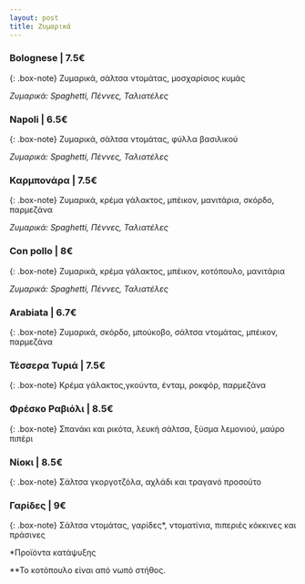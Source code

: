 ```yaml
---
layout: post
title: Ζυμαρικά
---
```


### Bolognese | 7.5€

{: .box-note}
Ζυμαρικά, σάλτσα ντομάτας, μοσχαρίσιος κυμάς

*Ζυμαρικά: Spaghetti, Πέννες, Ταλιατέλες*

### Napoli | 6.5€

{: .box-note}
Ζυμαρικά, σάλτσα ντομάτας, φύλλα βασιλικού

*Ζυμαρικά: Spaghetti, Πέννες, Ταλιατέλες*

### Καρμπονάρα | 7.5€

{: .box-note}
Ζυμαρικά, κρέμα γάλακτος, μπέικον, μανιτάρια, σκόρδο, παρμεζάνα

*Ζυμαρικά: Spaghetti, Πέννες, Ταλιατέλες*

### Con pollo | 8€

{: .box-note}
Ζυμαρικά, κρέμα γάλακτος, μπέικον, κοτόπουλο, μανιτάρια 

*Ζυμαρικά: Spaghetti, Πέννες, Ταλιατέλες*

### Αrabiata | 6.7€

{: .box-note}
Ζυμαρικά, σκόρδο, μπούκοβο, σάλτσα ντομάτας, μπέικον, παρμεζάνα

### Τέσσερα Τυριά | 7.5€

{: .box-note}
Κρέμα γάλακτος,γκούντα, ένταμ, ροκφόρ, παρμεζάνα 

### Φρέσκο Ραβιόλι | 8.5€

{: .box-note}
Σπανάκι και ρικότα, λευκή σάλτσα, ξύσμα λεμονιού, μαύρο πιπέρι

### Νίοκι | 8.5€

{: .box-note}
Σάλτσα γκοργοτζόλα, αχλάδι και τραγανό προσούτο 

### Γαρίδες | 9€

{: .box-note}
Σάλτσα ντομάτας, γαρίδες*, ντοματίνια, πιπεριές κόκκινες και πράσινες


*Προϊόντα κατάψυξης

**Το κοτόπουλο είναι από νωπό στήθος.
